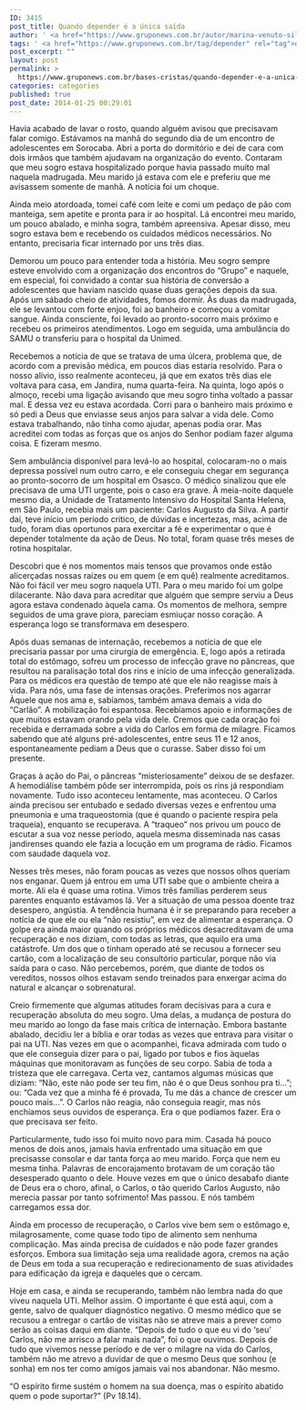 ```yaml
---
ID: 3415
post_title: Quando depender é a única saída
author: ' <a href="https://www.gruponews.com.br/autor/marina-venuto-silva" rel="tag">Marina Venuto Silva</a>'
tags: ' <a href="https://www.gruponews.com.br/tag/depender" rel="tag">depender</a>, <a href="https://www.gruponews.com.br/tag/edicao-76" rel="tag">edicao-76</a>, <a href="https://www.gruponews.com.br/tag/testemunho" rel="tag">Testemunho</a>'
post_excerpt: ""
layout: post
permalink: >
  https://www.gruponews.com.br/bases-cristas/quando-depender-e-a-unica-saida
categories: categories
published: true
post_date: 2014-01-25 00:29:01
---
```

Havia acabado de lavar o rosto, quando alguém avisou que precisavam falar comigo. Estávamos na manhã do segundo dia de um encontro de adolescentes em Sorocaba. Abri a porta do dormitório e dei de cara com dois irmãos que também ajudavam na organização do evento. Contaram que meu sogro estava hospitalizado porque havia passado muito mal naquela madrugada. Meu marido já estava com ele e preferiu que me avisassem somente de manhã. A notícia foi um choque.

Ainda meio atordoada, tomei café com leite e comi um pedaço de pão com manteiga, sem apetite e pronta para ir ao hospital. Lá encontrei meu marido, um pouco abalado, e minha sogra, também apreensiva. Apesar disso, meu sogro estava bem e recebendo os cuidados médicos necessários. No entanto, precisaria ficar internado por uns três dias.

Demorou um pouco para entender toda a história. Meu sogro sempre esteve envolvido com a organização dos encontros do “Grupo” e naquele, em especial, foi convidado a contar sua história de conversão a adolescentes que haviam nascido quase duas gerações depois da sua. Após um sábado cheio de atividades, fomos dormir. Às duas da madrugada, ele se levantou com forte enjoo, foi ao banheiro e começou a vomitar sangue. Ainda consciente, foi levado ao pronto-socorro mais próximo e recebeu os primeiros atendimentos. Logo em seguida, uma ambulância do SAMU o transferiu para o hospital da Unimed.

Recebemos a notícia de que se tratava de uma úlcera, problema que, de acordo com a previsão médica, em poucos dias estaria resolvido. Para o nosso alívio, isso realmente aconteceu, já que em exatos três dias ele voltava para casa, em Jandira, numa quarta-feira. Na quinta, logo após o almoço, recebi uma ligação avisando que meu sogro tinha voltado a passar mal. E dessa vez eu estava acordada. Corri para o banheiro mais próximo e só pedi a Deus que enviasse seus anjos para salvar a vida dele. Como estava trabalhando, não tinha como ajudar, apenas podia orar. Mas acreditei com todas as forças que os anjos do Senhor podiam fazer alguma coisa. E fizeram mesmo.

Sem ambulância disponível para levá-lo ao hospital, colocaram-no o mais depressa possível num outro carro, e ele conseguiu chegar em segurança ao pronto-socorro de um hospital em Osasco. O médico sinalizou que ele precisava de uma UTI urgente, pois o caso era grave. À meia-noite daquele mesmo dia, a Unidade de Tratamento Intensivo do Hospital Santa Helena, em São Paulo, recebia mais um paciente: Carlos Augusto da Silva. A partir daí, teve início um período crítico, de dúvidas e incertezas, mas, acima de tudo, foram dias oportunos para exercitar a fé e experimentar o que é depender totalmente da ação de Deus. No total, foram quase três meses de rotina hospitalar.

Descobri que é nos momentos mais tensos que provamos onde estão alicerçadas nossas raízes ou em quem (e em quê) realmente acreditamos. Não foi fácil ver meu sogro naquela UTI. Para o meu marido foi um golpe dilacerante. Não dava para acreditar que alguém que sempre serviu a Deus agora estava condenado àquela cama. Os momentos de melhora, sempre seguidos de uma grave piora, pareciam esmiuçar nosso coração. A esperança logo se transformava em desespero.

Após duas semanas de internação, recebemos a notícia de que ele precisaria passar por uma cirurgia de emergência. E, logo após a retirada total do estômago, sofreu um processo de infecção grave no pâncreas, que resultou na paralisação total dos rins e início de uma infecção generalizada. Para os médicos era questão de tempo até que ele não reagisse mais à vida. Para nós, uma fase de intensas orações. Preferimos nos agarrar Àquele que nos ama e, sabíamos, também amava demais a vida do “Carlão”. A mobilização foi espantosa. Recebíamos apoio e informações de que muitos estavam orando pela vida dele. Cremos que cada oração foi recebida e derramada sobre a vida do Carlos em forma de milagre. Ficamos sabendo que até alguns pré-adolescentes, entre seus 11 e 12 anos, espontaneamente pediam a Deus que o curasse. Saber disso foi um presente.

Graças à ação do Pai, o pâncreas “misteriosamente” deixou de se desfazer. A hemodiálise também pôde ser interrompida, pois os rins já respondiam novamente. Tudo isso aconteceu lentamente, mas aconteceu. O Carlos ainda precisou ser entubado e sedado diversas vezes e enfrentou uma pneumonia e uma traqueostomia (que é quando o paciente respira pela traqueia), enquanto se recuperava. A “traqueo” nos privou um pouco de escutar a sua voz nesse período, aquela mesma disseminada nas casas jandirenses quando ele fazia a locução em um programa de rádio. Ficamos com saudade daquela voz.

Nesses três meses, não foram poucas as vezes que nossos olhos queriam nos enganar. Quem já entrou em uma UTI sabe que o ambiente cheira a morte. Ali ela é quase uma rotina. Vimos três famílias perderem seus parentes enquanto estávamos lá. Ver a situação de uma pessoa doente traz desespero, angústia. A tendência humana é ir se preparando para receber a notícia de que ele ou ela “não resistiu”, em vez de alimentar a esperança. O golpe era ainda maior quando os próprios médicos desacreditavam de uma recuperação e nos diziam, com todas as letras, que aquilo era uma catástrofe. Um dos que o tinham operado até se recusou a fornecer seu cartão, com a localização de seu consultório particular, porque não via saída para o caso. Não percebemos, porém, que diante de todos os vereditos, nossos olhos estavam sendo treinados para enxergar acima do natural e alcançar o sobrenatural.

Creio firmemente que algumas atitudes foram decisivas para a cura e recuperação absoluta do meu sogro. Uma delas, a mudança de postura do meu marido ao longo da fase mais crítica de internação. Embora bastante abalado, decidiu ler a bíblia e orar todas as vezes que entrava para visitar o pai na UTI. Nas vezes em que o acompanhei, ficava admirada com tudo o que ele conseguia dizer para o pai, ligado por tubos e fios àquelas máquinas que monitoravam as funções de seu corpo. Sabia de toda a tristeza que ele carregava. Certa vez, cantamos algumas músicas que diziam: “Não, este não pode ser teu fim, não é o que Deus sonhou pra ti...”; ou: “Cada vez que a minha fé é provada, Tu me dás a chance de crescer um pouco mais...”. O Carlos não reagia, não conseguia reagir, mas nós enchíamos seus ouvidos de esperança. Era o que podíamos fazer. Era o que precisava ser feito.

Particularmente, tudo isso foi muito novo para mim. Casada há pouco menos de dois anos, jamais havia enfrentado uma situação em que precisasse consolar e dar tanta força ao meu marido. Força que nem eu mesma tinha. Palavras de encorajamento brotavam de um coração tão desesperado quanto o dele. Houve vezes em que o único desabafo diante de Deus era o choro, afinal, o Carlos, o tão querido Carlos Augusto, não merecia passar por tanto sofrimento! Mas passou. E nós também carregamos essa dor.

Ainda em processo de recuperação, o Carlos vive bem sem o estômago e, milagrosamente, come quase todo tipo de alimento sem nenhuma complicação. Mas ainda precisa de cuidados e não pode fazer grandes esforços. Embora sua limitação seja uma realidade agora, cremos na ação de Deus em toda a sua recuperação e redirecionamento de suas atividades para edificação da igreja e daqueles que o cercam.

Hoje em casa, e ainda se recuperando, também não lembra nada do que viveu naquela UTI. Melhor assim. O importante é que está aqui, com a gente, salvo de qualquer diagnóstico negativo. O mesmo médico que se recusou a entregar o cartão de visitas não se atreve mais a prever como serão as coisas daqui em diante. “Depois de tudo o que eu vi do ‘seu’ Carlos, não me arrisco a falar mais nada”, foi o que ouvimos. Depois de tudo que vivemos nesse período e de ver o milagre na vida do Carlos, também não me atrevo a duvidar de que o mesmo Deus que sonhou (e sonha) em nos ter como amigos jamais vai nos abandonar. Não mesmo.

“O espírito firme sustém o homem na sua doença, mas o espírito abatido quem o pode suportar?” (Pv 18.14).